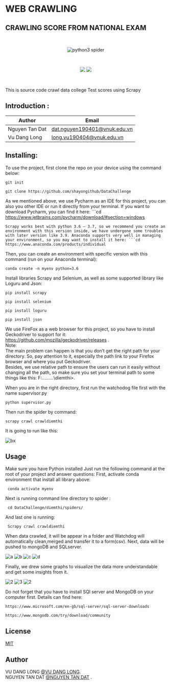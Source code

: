# WEB CRAWLING 
## CRAWLING SCORE FROM NATIONAL EXAM

<br>
<p align="center">
    <img src="https://zok-blog.oss-cn-hangzhou.aliyuncs.com/pythonlg.jpg" 
        alt="python3 spider">
</p>
<br />
<p align="center">
    <a href="#"><img src="https://img.shields.io/badge/status-updating-brightgreen.svg"></a>
    <a href="https://www.python.org/downloads/"><img src="https://zok-blog.oss-cn-hangzhou.aliyuncs.com/ico/python-3.7-green.svg"></a>


</p>
<br />


This is source code crawl data college Test scores using Scrapy
## Introduction :
Author       | Email
------------ | -------------
Nguyen Tan Dat | dat.nguyen190401@vnuk.edu.vn
Vu Dang Long | long.vu190404@vnuk.edu.vn




## Installing: 
To use the project, first clone the repo on your device using the command below: 
```conda
git init
```
```cd
git clone https://github.com/shayongithub/DataChallenge
```
As we mentioned above, we use Pycharm as an IDE for this project, you can also you other IDE or run it directly from your terminal. If you want to download Pycharm, you can find it here: ```cd
https://www.jetbrains.com/pycharm/download/#section=windows
```
Scrapy works best with python 3.6 – 3.7, so we recommend you create an environment with this version inside, we have undergone some troubles with later version like 3.9. Anaconda supports very well in managing your environment, so you may want to install it here: ```cd
https://www.anaconda.com/products/individual
```
Then, you can create an environment with specific version with this command (run on your Anaconda terminal): 
```cd
conda create -n myenv python=3.6
```
Install libraries Scrapy and Selenium, as well as some supported library like Loguru and Json:
```cd
pip install scrapy
```
```cd
pip install selenium
```
```cd
pip install loguru
```
```cd
pip install json
```
We use FireFox as a web browser for this project, so you have to install Geckodriver to support for it: 
https://github.com/mozilla/geckodriver/releases .<br />
Note:  
The main problem can happen is that you don’t get the right path for your directory. So, pay attention to it, especially the path link to your Firefox browser and where you put Geckodriver.<br />
Besides, we use relative path to ensure the users can run it easily without changing all the path, so make sure you set your terminal path to some things like this:
F:\...\...\...\diemthi>.<br />

When you are in the right directory, first run the watchodog file first with the name supervisor.py

```cd
python supervisor.py
```

Then run the spider by command:
```cd
scrapy crawl crawldiemthi
```

It is going to run like this: 

![bx](https://user-images.githubusercontent.com/74718176/106347821-eac0a200-62f3-11eb-8712-5ec055822ce2.jpg)




## Usage

Make sure you have Python installed 
Just run the following command at the root of your project and answer questions:
First, activate conda environment that install all library above:
```conda
 conda activate myenv 
```
Next is running command line directory to spider : 
```cd
 cd DataChallenge/diemthi/spiders/
```
And last one is running: 
```Scrapy
 Scrapy crawl crawldiemthi
```
When data crawled, it will be appear in a folder and Watchdog will automatically clean,merged and transfer it to a form(csv). Next, data will be pushed to mongoDB and SQLserver. 

![a](https://user-images.githubusercontent.com/65530922/106276039-7a6d3e80-6269-11eb-9437-5a0d0dc5cd05.png)
![b](https://user-images.githubusercontent.com/65530922/106276677-81488100-626a-11eb-9487-29c1c0986a98.jpg)
![c](https://user-images.githubusercontent.com/65530922/106276665-7ee62700-626a-11eb-9a5c-f35f2d800c65.jpg)
![d](https://user-images.githubusercontent.com/65530922/106276674-80175400-626a-11eb-89c7-3c3b7a64daa6.jpg)


Finally, we drew some graphs to visualize the data more understandable and get some insights from it.

![2](https://user-images.githubusercontent.com/74718176/106347176-168d5900-62ef-11eb-8f9d-e09dd34259a6.jpg)
![3](https://user-images.githubusercontent.com/74718176/106347177-17be8600-62ef-11eb-85af-0d3ba6e2eab4.jpg)
![2](https://user-images.githubusercontent.com/74718176/106347216-7257e200-62ef-11eb-9297-63fd52d5efc8.jpg)






Do not forget that you have to install SQl server and MongoDB on your computer first. Details can find here:
```Scrapy
https://www.microsoft.com/en-gb/sql-server/sql-server-downloads  
```

```Scrapy
https://www.mongodb.com/try/download/community
```


## License
[MIT](https://choosealicense.com/licenses/mit/)
## Author 
VU DANG LONG [@VU DANG LONG](long.vu190404@vnuk.edu.vn).<br />
NGUYEN TAN DAT [@NGUYEN TAN DAT](dat.nguyen190401@vnuk.edu.vn) .<br />


